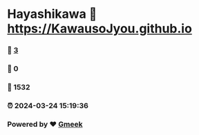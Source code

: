 # Hayashikawa :link: https://KawausoJyou.github.io 
### :page_facing_up: [3](https://KawausoJyou.github.io/tag.html) 
### :speech_balloon: 0 
### :hibiscus: 1532 
### :alarm_clock: 2024-03-24 15:19:36 
### Powered by :heart: [Gmeek](https://github.com/Meekdai/Gmeek)
